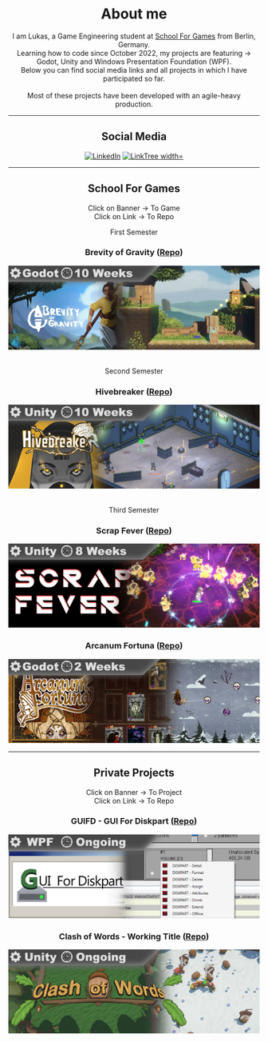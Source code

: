 <div align="center">
  
  <h1>About me</h1>
  
  <p>
    I am Lukas, a Game Engineering student at <a href="https://www.school4games.net">School For Games</a> from Berlin, Germany. <br />
    Learning how to code since October 2022, my projects are featuring -><br />
    Godot, Unity and Windows Presentation Foundation (WPF). <br />
    Below you can find social media links and all projects in which I have participated so far.<br /><br/>
    Most of these projects have been developed with an agile-heavy production.
  </p>

  <hr />
  <h2>Social Media</h2>
    <a align="center" href="https://www.linkedin.com/in/lukas-schmidt-93b532256/"><img src="https://static.licdn.com/aero-v1/sc/h/akt4ae504epesldzj74dzred8" alt="LinkedIn"/></a>
    <a align="center" href="https://linktr.ee/LumiToad"><img src="https://assets.production.linktr.ee/profiles/_next/static/logo-assets/apple-icon-180x180.png" alt="LinkTree width="60" height="60" /></a>
  <hr />
  
  <h2>School For Games</h2>

  Click on Banner -> To Game <br />
  Click on Link -> To Repo

  First Semester<br />
  
  <h3>Brevity of Gravity (<a href="https://github.com/LumiToad/BrevityOfGravity">Repo</a>)</h3>
  <a href="https://brevity-of-gravity.school4games.net/">
    <img src="https://github.com/LumiToad/LumiToad/blob/main/img/banner/github_brevity_banner.png" />
  </a><br /><br />

  Second Semester<br />

  <h3>Hivebreaker (<a href="https://github.com/LumiToad/Hivebreaker">Repo</a>)</h3>
  <a href="https://s4g.itch.io/hivebreaker">
    <img src="https://github.com/LumiToad/LumiToad/blob/main/img/banner/github_hivebreaker_banner.png" />
  </a><br /><br />

  Third Semester<br />

  <h3>Scrap Fever (<a href="https://github.com/LumiToad/WorkingTitle-SurvivorDefense">Repo</a>)</h3>
  <a href="https://s4g.itch.io/scrap-fever">
    <img src="https://github.com/LumiToad/LumiToad/blob/main/img/banner/github_scrap_banner.png" />
  </a>

  <h3>Arcanum Fortuna (<a href="https://github.com/LumiToad/ArcanumFortuna">Repo</a>)</h3>
  <a href="https://s4g.itch.io/arcanum-fortuna">
    <img src="https://github.com/LumiToad/LumiToad/blob/main/img/banner/github_arcanum_banner.png" />
  </a>

  <hr />
  
  <h2>Private Projects</h2>
  
  Click on Banner -> To Project <br />
  Click on Link -> To Repo

  <h3>GUIFD - GUI For Diskpart (<a href="https://github.com/LumiToad/GUIForDiskpart">Repo</a>)</h3>
  <a href="#">
    <img src="https://github.com/LumiToad/LumiToad/blob/main/img/banner/github_gui_banner.png" />
  </a>
  
  <h3>Clash of Words - Working Title (<a href="https://github.com/LumiToad/ClashOfWords">Repo</a>)</h3>
  <a href="#">
    <img src="https://github.com/LumiToad/LumiToad/blob/main/img/banner/github_cow_banner.png" />
  </a>
  
</div>
